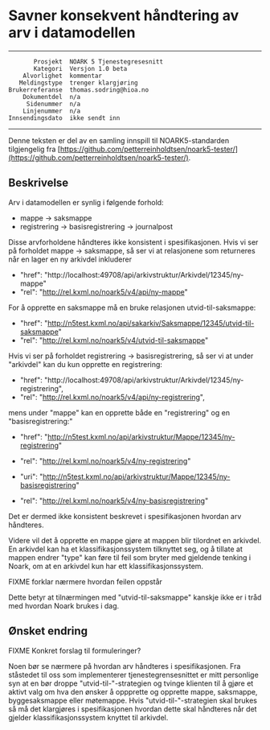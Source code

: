 Savner konsekvent håndtering av arv i datamodellen
==================================================

 ------------------  ---------------------------------
           Prosjekt  NOARK 5 Tjenestegresesnitt
           Kategori  Versjon 1.0 beta
        Alvorlighet  kommentar
       Meldingstype  trenger klargjøring
    Brukerreferanse  thomas.sodring@hioa.no
        Dokumentdel  n/a
         Sidenummer  n/a
        Linjenummer  n/a
    Innsendingsdato  ikke sendt inn
 ------------------  ---------------------------------

Denne teksten er del av en samling innspill til NOARK5-standarden
tilgjengelig fra [https://github.com/petterreinholdtsen/noark5-tester/](https://github.com/petterreinholdtsen/noark5-tester/).

Beskrivelse
-----------

Arv i datamodellen er synlig i følgende forhold:

 * mappe -> saksmappe
 * registrering -> basisregistrering -> journalpost

Disse arvforholdene håndteres ikke konsistent i spesifikasjonen.  Hvis
vi ser på forholdet mappe -> saksmappe, så ser vi at relasjonene som
returneres når en lager en ny arkivdel inkluderer

 * "href": "http://localhost:49708/api/arkivstruktur/Arkivdel/12345/ny-mappe"
 * "rel": "http://rel.kxml.no/noark5/v4/api/ny-mappe"

For å opprette en saksmappe må en bruke relasjonen
utvid-til-saksmappe:

 * "href": "http://n5test.kxml.no/api/sakarkiv/Saksmappe/12345/utvid-til-saksmappe"
 * "rel": "http://rel.kxml.no/noark5/v4/utvid-til-saksmappe"

Hvis vi ser på forholdet registrering -> basisregistrering, så ser vi
at under "arkivdel" kan du kun opprette en registrering:

 * "href": "http://localhost:49708/api/arkivstruktur/Arkivdel/12345/ny-registrering",
 * "rel": "http://rel.kxml.no/noark5/v4/api/ny-registrering",

mens under "mappe" kan en opprette både en "registrering" og en
"basisregistrering:"

 * "href": "http://n5test.kxml.no/api/arkivstruktur/Mappe/12345/ny-registrering"
 * "rel": "http://rel.kxml.no/noark5/v4/ny-registrering"

 * "uri": "http://n5test.kxml.no/api/arkivstruktur/Mappe/12345/ny-basisregistrering"
 * "rel": "http://rel.kxml.no/noark5/v4/ny-basisregistrering"

Det er dermed ikke konsistent beskrevet i spesifikasjonen hvordan arv
håndteres.

Videre vil det å opprette en mappe gjøre at mappen blir tilordnet en
arkivdel.  En arkivdel kan ha et klassifikasjonssystem tilknyttet seg,
og å tillate at mappen endrer "type" kan føre til feil som bryter med
gjeldende tenking i Noark, om at en arkivdel kun har ett
klassifikasjonssystem.

FIXME forklar nærmere hvordan feilen oppstår

Dette betyr at tilnærmingen med "utvid-til-saksmappe" kanskje ikke er
i tråd med hvordan Noark brukes i dag.

Ønsket endring
--------------

FIXME Konkret forslag til formuleringer?

Noen bør se nærmere på hvordan arv håndteres i spesifikasjonen.  Fra
ståstedet til oss som implementerer tjenestegrensesnittet er mitt
personlige syn at en bør droppe "utvid-til-"-strategien og tvinge
klienten til å gjøre et aktivt valg om hva den ønsker å oppprette og
opprette mappe, saksmappe, byggesaksmappe eller møtemappe.  Hvis
"utvid-til-"-strategien skal brukes så må det klargjøres i
spesifikasjonen hvordan dette skal håndteres når det gjelder
klassifikasjonssystem knyttet til arkivdel.
